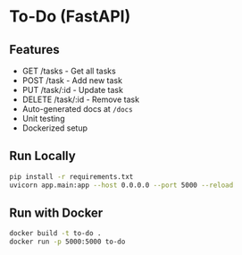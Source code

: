 # To-Do (FastAPI)

## Features
- GET /tasks - Get all tasks
- POST /task - Add new task
- PUT /task/:id - Update task
- DELETE /task/:id - Remove task
- Auto-generated docs at `/docs`
- Unit testing
- Dockerized setup

## Run Locally

```bash
pip install -r requirements.txt
uvicorn app.main:app --host 0.0.0.0 --port 5000 --reload
```

## Run with Docker

```bash
docker build -t to-do .
docker run -p 5000:5000 to-do
```
